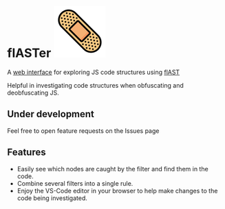 # flASTer <img src="dist/favicon.svg">
A [web interface](https://ctrl-escp.github.io/flaster/) for exploring JS code structures using [flAST](https://github.com/perimeterx/flast)

Helpful in investigating code structures when obfuscating and deobfuscating JS.

## Under development
Feel free to open feature requests on the Issues page

## Features
- Easily see which nodes are caught by the filter and find them in the code.
- Combine several filters into a single rule.
- Enjoy the VS-Code editor in your browser to help make changes to the code being investigated.
